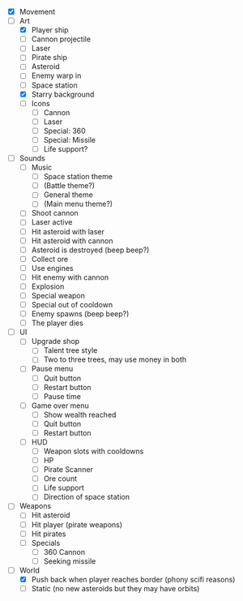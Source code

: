 * [x] Movement
* [ ] Art
    * [x] Player ship
    * [ ] Cannon projectile
    * [ ] Laser
    * [ ] Pirate ship
    * [ ] Asteroid
    * [ ] Enemy warp in
    * [ ] Space station
    * [x] Starry background
    * [ ] Icons
        * [ ] Cannon
        * [ ] Laser
        * [ ] Special: 360
        * [ ] Special: Missile
        * [ ] Life support?
* [ ] Sounds
    * [ ] Music
        * [ ] Space station theme
        * [ ] (Battle theme?)
        * [ ] General theme
        * [ ] (Main menu theme?)
    * [ ] Shoot cannon
    * [ ] Laser active
    * [ ] Hit asteroid with laser
    * [ ] Hit asteroid with cannon
    * [ ] Asteroid is destroyed (beep beep?)
    * [ ] Collect ore
    * [ ] Use engines
    * [ ] Hit enemy with cannon
    * [ ] Explosion
    * [ ] Special weapon
    * [ ] Special out of cooldown
    * [ ] Enemy spawns (beep beep?)
    * [ ] The player dies
* [ ] UI
    * [ ] Upgrade shop
        * [ ] Talent tree style
        * [ ] Two to three trees, may use money in both
    * [ ] Pause menu
        * [ ] Quit button
        * [ ] Restart button
        * [ ] Pause time
    * [ ] Game over menu
        * [ ] Show wealth reached
        * [ ] Quit button
        * [ ] Restart button
    * [ ] HUD
        * [ ] Weapon slots with cooldowns
        * [ ] HP
        * [ ] Pirate Scanner
        * [ ] Ore count
        * [ ] Life support
        * [ ] Direction of space station
* [ ] Weapons
    * [ ] Hit asteroid
    * [ ] Hit player (pirate weapons)
    * [ ] Hit pirates
    * [ ] Specials
        * [ ] 360 Cannon
        * [ ] Seeking missile
* [ ] World
    * [x] Push back when player reaches border (phony scifi reasons)
    * [ ] Static (no new asteroids but they may have orbits)